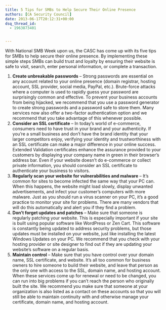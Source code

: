 ```yaml
---
title: 5 Tips for SMBs to Help Secure Their Online Presence
authors: [CA Security Council]
date: 2013-06-17T20:12:31+00:00
dsq_thread_id:
  - 1963873401


---
```

With National SMB Week upon us, the CASC has come up with its five tips for SMBs to help secure their online presence. By implementing these simple steps SMBs can build trust and loyalty by ensuring their website is safe to visit, search, enter personal information, or complete a transaction. 

1. **Create unbreakable passwords** &ndash; Strong passwords are essential on any account related to your online presence (domain registrar, hosting account, SSL provider, social media, PayPal, etc.). Brute-force attacks where a computer is used to rapidly guess your password are surprisingly common and effective. To prevent your business accounts from being hijacked, we recommend that you use a password generator to create strong passwords and a password safe to store them. Many services now also offer a two-factor authentication option and we recommend that you take advantage of this whenever possible.
2. **Consider an SSL certificate** &ndash; In today&rsquo;s world of e-commerce, consumers need to have trust in your brand and your authenticity. If you&rsquo;re a small business and don&rsquo;t have the brand identity that your larger competitors enjoy, verifying your identity and trustworthiness with an SSL certificate can make a major difference in your online success. Extended Validation certificates enhance the assurance provided to your customers by displaying your company name in green in their browser&rsquo;s address bar. Even if your website doesn&rsquo;t do e-commerce or collect private information, you should consider an SSL certificate to authenticate your business to visitors.
3. **Regularly scan your website for vulnerabilities and malware** &ndash; It&rsquo;s common for sites to become infected the same way that your PC can. When this happens, the website might load slowly, display unwanted advertisements, and infect your customer&rsquo;s computers with more malware. Just as you should run a virus scanner on your PC, it&rsquo;s a good practice to monitor your site for problems. There are many vendors that will do this automatically and alert you if they find a problem.
4. **Don&rsquo;t forget updates and patches** &ndash; Make sure that someone is regularly patching your website. This is especially important if your site is built using popular software like WordPress or Zen Cart. This software is constantly being updated to address security problems, but those updates must be installed on your website, just like installing the latest Windows Updates on your PC. We recommend that you check with your hosting provider or site designer to find out if they are updating your website&rsquo;s software on a regular basis.
5. **Maintain control** &ndash; Make sure that you have control over your domain name, SSL certificate, and website. It&rsquo;s all too common for business owners to hire someone to build their website, and leave that person as the only one with access to the SSL, domain name, and hosting account. When these services come up for renewal or need to be changed, you can run into big problems if you can&rsquo;t reach the person who originally built the site. We recommend you make sure that someone at your organization is also listed as a contact on these accounts so that you will still be able to maintain continuity with and otherwise manage your certificate, domain name, and hosting account.
